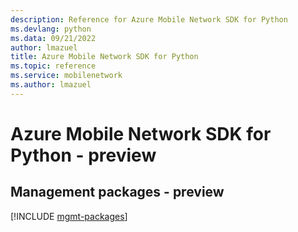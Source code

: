 ```yaml
---
description: Reference for Azure Mobile Network SDK for Python
ms.devlang: python
ms.data: 09/21/2022
author: lmazuel
title: Azure Mobile Network SDK for Python
ms.topic: reference
ms.service: mobilenetwork
ms.author: lmazuel
---
```

# Azure Mobile Network SDK for Python - preview

## Management packages - preview
[!INCLUDE [mgmt-packages](mobile-network-mgmt-index.md)]